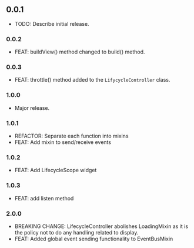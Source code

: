 ## 0.0.1

* TODO: Describe initial release.

### 0.0.2

* FEAT: buildView() method changed to build() method.

### 0.0.3

* FEAT: throttle() method added to the `LifycycleController` class.

### 1.0.0

* Major release.

### 1.0.1

* REFACTOR: Separate each function into mixins
* FEAT: Add mixin to send/receive events

### 1.0.2

* FEAT: Add LifecycleScope widget

### 1.0.3

* FEAT: add listen method

### 2.0.0

* BREAKING CHANGE: LifecycleController abolishes LoadingMixin as it is the policy not to do any handling related to display.
* FEAT: Added global event sending functionality to EventBusMixin